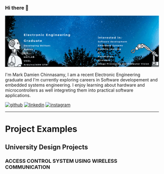 ### Hi there 👋

<img src = "https://github.com/MarkDC95/MarkDC95/blob/main/p2.gif" width="600"/>

I'm Mark Damien Chinnasamy, I am a recent Electronic Engineering graduate and I'm  currently exploring careers 
in Software developement and embedded systems engineering. 
I enjoy learning about hardware and microcontrollers as well integreting them into practical software applications.




[<img src='https://cdn.jsdelivr.net/npm/simple-icons@3.0.1/icons/github.svg' alt='github' height='40'>](https://github.com/https://github.com/MarkDC95)  [<img src='https://cdn.jsdelivr.net/npm/simple-icons@3.0.1/icons/linkedin.svg' alt='linkedin' height='40'>](https://www.linkedin.com/in/www.linkedin.com/in/MarkDamienChinnasamy1995/)  [<img src='https://cdn.jsdelivr.net/npm/simple-icons@3.0.1/icons/instagram.svg' alt='instagram' height='40'>](https://www.instagram.com/@markdc95/)  

_________________________
# Project Examples

## University Design Projects

### ACCESS CONTROL SYSTEM USING WIRELESS COMMUNICATION
